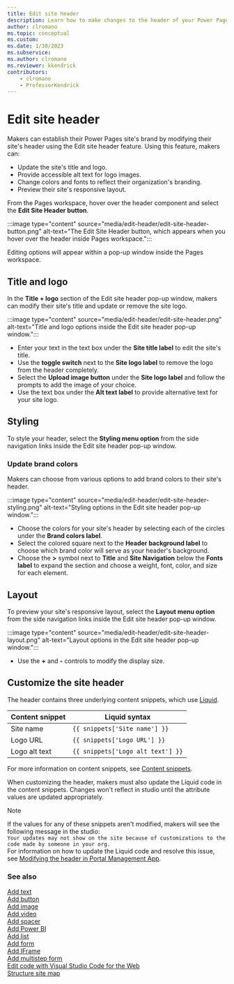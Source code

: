 ```yaml
---
title: Edit site header
description: Learn how to make changes to the header of your Power Pages site.
author: clromano
ms.topic: conceptual
ms.custom: 
ms.date: 1/30/2023
ms.subservice:
ms.author: clromano 
ms.reviewer: kkendrick
contributors:
    - clromano
    - ProfessorKendrick
---
```


# Edit site header

Makers can establish their Power Pages site's brand by modifying their site's header using the Edit site header feature. Using this feature, makers can:

- Update the site's title and logo.
- Provide accessible alt text for logo images.
- Change colors and fonts to reflect their organization's branding.
- Preview their site's responsive layout.

From the Pages workspace, hover over the header component and select the **Edit Site Header button**.

:::image type="content" source="media/edit-header/edit-site-header-button.png" alt-text="The Edit Site Header button, which appears when you hover over the header inside Pages workspace.":::

Editing options will appear within a pop-up window inside the Pages workspace.

## Title and logo

In the **Title + logo** section of the Edit site header pop-up window, makers can modify their site's title and update or remove the site logo.  

:::image type="content" source="media/edit-header/edit-site-header.png" alt-text="Title and logo options inside the Edit site header pop-up window.":::

- Enter your text in the text box under the **Site title label** to edit the site's title.
- Use the **toggle switch** next to the **Site logo label** to remove the logo from the header completely.
- Select the **Upload image button** under the **Site logo label** and follow the prompts to add the image of your choice.  
- Use the text box under the **Alt text label** to provide alternative text for your site logo.  

## Styling

To style your header, select the **Styling menu option** from the side navigation links inside the Edit site header pop-up window.

### Update brand colors

Makers can choose from various options to add brand colors to their site's header.

:::image type="content" source="media/edit-header/edit-site-header-styling.png" alt-text="Styling options in the Edit site header pop-up window.":::

- Choose the colors for your site's header by selecting each of the circles under the **Brand colors label**.
- Select the colored square next to the **Header background label** to choose which brand color will serve as your header's background.
- Choose the **>** symbol next to **Title** and **Site Navigation** below the **Fonts label** to expand the section and choose a weight, font, color, and size for each element.

## Layout

To preview your site's responsive layout, select the **Layout menu option** from the side navigation links inside the Edit site header pop-up window.

:::image type="content" source="media/edit-header/edit-site-header-layout.png" alt-text="Layout options in the Edit site header pop-up window.":::

- Use the **+** and **-** controls to modify the display size.

## Customize the site header

The header contains three underlying content snippets, which use [Liquid](../configure/liquid-overview.md). 

|Content snippet         |Liquid syntax                        |
|------------------------|-------------------------------------|
|Site name               |```{{ snippets['Site name'] }}```        |
|Logo URL                |```{{ snippets['Logo URL'] }}```         |
|Logo alt text           |```{{ snippets['Logo alt text'] }}```   |

For more information on content snippets, see [Content snippets](../configure/content-snippets.md).

When customizing the header, makers must also update the Liquid code in the content snippets. Changes won't reflect in studio until the attribute values are updated appropriately. 

>[!NOTE]
> If the values for any of these snippets aren't modified, makers will see the following message in the studio:<br />```Your updates may not show on the site because of customizations to the code made by someone in your org.```<br />For information on how to update the Liquid code and resolve this issue, see [Modifying the header in Portal Management App](../known-issues.md#modifying-the-header-in-portal-management-app).

### See also

[Add text](add-text.md)<br />
[Add button](add-button.md)<br />
[Add image](add-image.md)<br />
[Add video](add-video.md)<br />
[Add spacer](add-spacer.md)<br />
[Add Power BI](add-power-bi.md)<br />
[Add list](add-list.md)<br />
[Add form](add-form.md)<br />
[Add IFrame](add-iframe.md)<br />
[Add multistep form](multistep-forms.md)<br />
[Edit code with Visual Studio Code for the Web](../configure/visual-studio-code-editor.md)<br />
[Structure site map](structure-site.md)<br />
